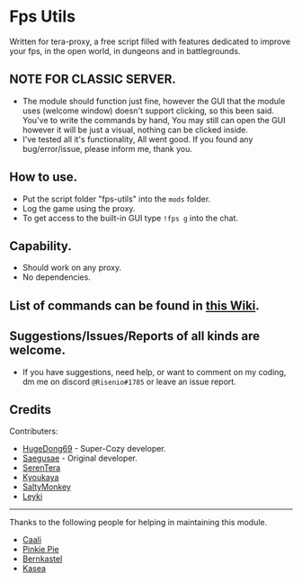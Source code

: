 # Fps Utils
  Written for tera-proxy, a free script filled with features dedicated to improve your fps, in the open world, in dungeons and in battlegrounds.

## NOTE FOR CLASSIC SERVER.
  - The module should function just fine, however the GUI that the module uses (welcome window) doesn't support clicking, so this been said. You've to write the commands by hand, You may still can open the GUI however it will be just a visual, nothing can be clicked inside.
  - I've tested all it's functionality, All went good. If you found any bug/error/issue, please inform me, thank you.

## How to use.
  * Put the script folder "fps-utils" into the `mods` folder.
  * Log the game using the proxy.
  * To get access to the built-in GUI type `!fps g` into the chat.

## Capability.
  * Should work on any proxy.
  * No dependencies.

## List of commands can be found in [this Wiki](https://github.com/Risenio/fps-utils/wiki/Commands).

## Suggestions/Issues/Reports of all kinds are welcome.
  * If you have suggestions, need help, or want to comment on my coding, dm me on discord `@Risenio#1785` or leave an issue report.

## Credits
Contributers:
  - [HugeDong69](https://github.com/codeagon) - Super-Cozy developer.
  - [Saegusae](https://github.com/Saegusae) - Original developer.
  - [SerenTera](https://github.com/SerenTera)
  - [Kyoukaya](https://github.com/kyoukaya)
  - [SaltyMonkey](https://github.com/SaltyMonkey)
  - [Leyki](https://github.com/Leyki)

---

Thanks to the following people for helping in maintaining this module.
  - [Caali](https://github.com/hackerman-caali)
  - [Pinkie Pie](https://github.com/pinkipi)
  - [Bernkastel](https://github.com/Bernkastel-0)
  - [Kasea](https://github.com/Kaseaa)

